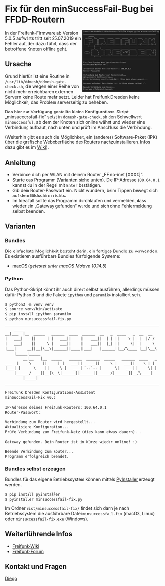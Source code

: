 # Fix für den minSuccessFail-Bug bei FFDD-Routern

<a href="https://raw.githubusercontent.com/jdieg0/ffdd-minsuccessfail-fix/master/assets/images/minsuccessfail-fix_output.png"><img align="right" width="50%" src="assets/images/minsuccessfail-fix_output.png" title="Screenshot" alt="Screenshot der Ausgabe des Programms"></a>

In der Freifunk-Firmware ab Version 5.0.5 aufwärts tritt seit 25.07.2019 ein Fehler auf, der dazu führt, dass der betroffene Knoten offline geht.

## Ursache

Grund hierfür ist eine Routine in ```/usr/lib/ddmesh/ddmesh-gate-check.sh```, die wegen einer Reihe von nicht mehr erreichbaren externen Servern keine Route mehr setzt. Leider hat Freifunk Dresden keine Möglichkeit, das Problem serverseitig zu beheben.

Das hier zur Verfügung gestellte kleine Konfigurations-Skript „minsuccessfail-fix“ setzt in ```ddmesh-gate-check.sh``` den Schwellwert ```minSuccessful```, ab dem der Knoten sich online wähnt und wieder eine Verbindung aufbaut, nach unten und prüft im Anschluss die Verbindung.

(Weiterhin gibt es auch die Möglichkeit, ein (anderes) Software-Paket (IPK) über die grafische Weboberfläche des Routers nachzuinstallieren. Infos dazu gibt es im [Wiki](https://wiki.freifunk-dresden.de/index.php/Firmware_Fix:_gateway-check)).

## Anleitung

- Verbinde dich per WLAN mit deinem Router „FF no-inet [XXXX]“.
- Starte das Programm ([Varianten](#varianten) siehe unten). Die IP-Adresse ```100.64.0.1``` kannst du in der Regel mit ```Enter``` bestätigen.
- Gib dein Router-Passwort ein. Nicht wundern, beim Tippen bewegt sich auf dem Bildschirm nichts.
- Im Idealfall sollte das Programm durchlaufen und vermelden, dass wieder ein „Gateway gefunden“ wurde und sich ohne Fehlermeldung selbst beenden.

## Varianten

### Bundles

Die einfachste Möglichkeit besteht darin, ein fertiges Bundle zu verwenden. Es existieren ausführbare Bundles für folgende Systeme:

- [macOS](dist/minsuccessfail-fix/minsuccessfail-fix_macos.zip) (*getestet unter macOS Mojave 10.14.5*)

### Python

Das Python-Skript könnt ihr auch direkt selbst ausführen, allerdings müssen dafür Python 3 und die Pakete ```ipython``` und ```paramiko``` installiert sein.

    $ python3 -m venv venv
    $ source venv/bin/activate
    $ pip install ipython paramiko
    $ python minsuccessfail-fix.py
    ______________________________________________________________________
        _____                                                             
    __|___  |__  _____   ______  ____  ______  __   _  ____   _  __  __  
    |   ___|    ||     | |   ___||    ||   ___||  | | ||    \ | ||  |/ /  
    |   ___|    ||     \ |   ___||    ||   ___||  |_| ||     \| ||     \  
    |___|     __||__|\__\|______||____||___|   |______||__/\____||__|\__\ 
        |_____|_____                                                       
            __|__   |__  _____   ______  ______  _____   ______  ____   _  
    ___  |     \     ||     | |   ___||   ___||     \ |   ___||    \ | | 
    |___| |      \    ||     \ |   ___| `-.`-. |      \|   ___||     \| | 
        |______/  __||__|\__\|______||______||______/|______||__/\____| 
            |_____|                                                      
    ______________________________________________________________________

    Freifunk Dresden Konfigurations-Assistent
    minSuccessFail-Fix v0.1

    IP-Adresse deines Freifunk-Routers: 100.64.0.1
    Router-Passwort: 

    Verbindung zum Router wird hergestellt...
    Aktualisiere Konfiguration...
    Prüfe Verbindung zum Freifunk-Netz (dies kann etwas dauern)...

    Gateway gefunden. Dein Router ist in Kürze wieder online! :)

    Beende Verbindung zum Router...
    Programm erfolgreich beendet.

### Bundles selbst erzeugen

Bundles für das eigene Betriebssystem können mittels [PyInstaller](https://pyinstaller.readthedocs.io/en/stable/usage.html) erzeugt werden.

    $ pip install pyinstaller
    $ pyinstaller minsuccessfail-fix.py

Im Ordner ```dist/minsuccessfail-fix/``` findet sich dann je nach Betriebssystem die ausführbare Datei ```minsuccessfail-fix``` (macOS, Linux) oder ```minsuccessfail-fix.exe``` (Windows).

## Weiterführende Infos

- [Freifunk-Wiki](https://wiki.freifunk-dresden.de/index.php/Firmware_Fix:_gateway-check)
- [Freifunk-Forum](https://forum.freifunk.net/t/ddmesh-gateway-check-sh/)

## Kontakt und Fragen

[Diego](mailto:diego@freifunk-dresden.de?cc=info@freifunk-dresden.de&subject=minSuccesFail-fix)
